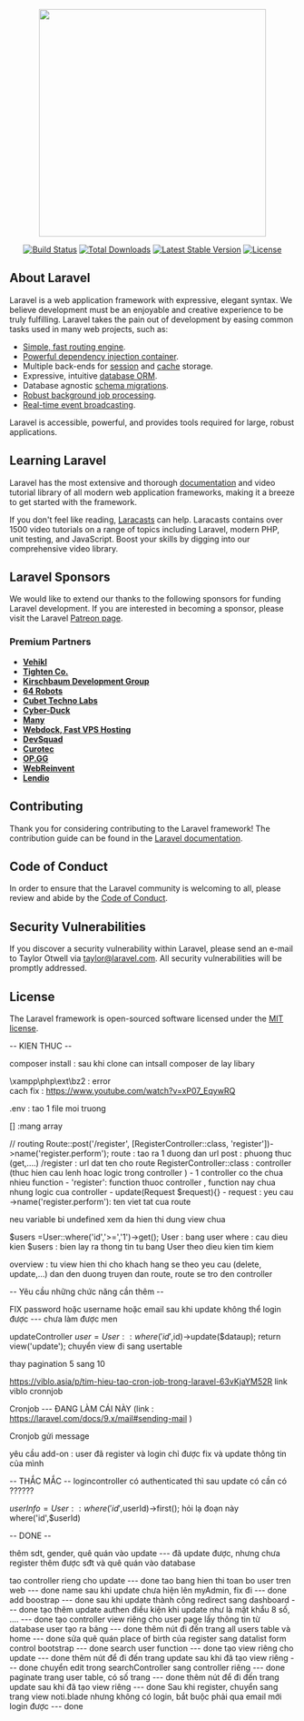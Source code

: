 <p align="center"><a href="https://laravel.com" target="_blank"><img src="https://raw.githubusercontent.com/laravel/art/master/logo-lockup/5%20SVG/2%20CMYK/1%20Full%20Color/laravel-logolockup-cmyk-red.svg" width="400"></a></p>

<p align="center">
<a href="https://travis-ci.org/laravel/framework"><img src="https://travis-ci.org/laravel/framework.svg" alt="Build Status"></a>
<a href="https://packagist.org/packages/laravel/framework"><img src="https://img.shields.io/packagist/dt/laravel/framework" alt="Total Downloads"></a>
<a href="https://packagist.org/packages/laravel/framework"><img src="https://img.shields.io/packagist/v/laravel/framework" alt="Latest Stable Version"></a>
<a href="https://packagist.org/packages/laravel/framework"><img src="https://img.shields.io/packagist/l/laravel/framework" alt="License"></a>
</p>

## About Laravel

Laravel is a web application framework with expressive, elegant syntax. We believe development must be an enjoyable and creative experience to be truly fulfilling. Laravel takes the pain out of development by easing common tasks used in many web projects, such as:

- [Simple, fast routing engine](https://laravel.com/docs/routing).
- [Powerful dependency injection container](https://laravel.com/docs/container).
- Multiple back-ends for [session](https://laravel.com/docs/session) and [cache](https://laravel.com/docs/cache) storage.
- Expressive, intuitive [database ORM](https://laravel.com/docs/eloquent).
- Database agnostic [schema migrations](https://laravel.com/docs/migrations).
- [Robust background job processing](https://laravel.com/docs/queues).
- [Real-time event broadcasting](https://laravel.com/docs/broadcasting).

Laravel is accessible, powerful, and provides tools required for large, robust applications.

## Learning Laravel

Laravel has the most extensive and thorough [documentation](https://laravel.com/docs) and video tutorial library of all modern web application frameworks, making it a breeze to get started with the framework.

If you don't feel like reading, [Laracasts](https://laracasts.com) can help. Laracasts contains over 1500 video tutorials on a range of topics including Laravel, modern PHP, unit testing, and JavaScript. Boost your skills by digging into our comprehensive video library.

## Laravel Sponsors

We would like to extend our thanks to the following sponsors for funding Laravel development. If you are interested in becoming a sponsor, please visit the Laravel [Patreon page](https://patreon.com/taylorotwell).

### Premium Partners

- **[Vehikl](https://vehikl.com/)**
- **[Tighten Co.](https://tighten.co)**
- **[Kirschbaum Development Group](https://kirschbaumdevelopment.com)**
- **[64 Robots](https://64robots.com)**
- **[Cubet Techno Labs](https://cubettech.com)**
- **[Cyber-Duck](https://cyber-duck.co.uk)**
- **[Many](https://www.many.co.uk)**
- **[Webdock, Fast VPS Hosting](https://www.webdock.io/en)**
- **[DevSquad](https://devsquad.com)**
- **[Curotec](https://www.curotec.com/services/technologies/laravel/)**
- **[OP.GG](https://op.gg)**
- **[WebReinvent](https://webreinvent.com/?utm_source=laravel&utm_medium=github&utm_campaign=patreon-sponsors)**
- **[Lendio](https://lendio.com)**

## Contributing

Thank you for considering contributing to the Laravel framework! The contribution guide can be found in the [Laravel documentation](https://laravel.com/docs/contributions).

## Code of Conduct

In order to ensure that the Laravel community is welcoming to all, please review and abide by the [Code of Conduct](https://laravel.com/docs/contributions#code-of-conduct).

## Security Vulnerabilities

If you discover a security vulnerability within Laravel, please send an e-mail to Taylor Otwell via [taylor@laravel.com](mailto:taylor@laravel.com). All security vulnerabilities will be promptly addressed.

## License

The Laravel framework is open-sourced software licensed under the [MIT license](https://opensource.org/licenses/MIT).
















-- KIEN THUC --

composer install : sau khi clone can intsall composer de lay libary

 \xampp\php\ext\bz2 : error  
cach fix : https://www.youtube.com/watch?v=xP07_EqywRQ

.env : tao 1 file moi truong 

[] :mang array

// routing
Route::post('/register', [RegisterController::class, 'register'])->name('register.perform');
route : tao ra 1 duong dan url
post : phuong thuc (get,....)
/register : url dat ten cho route
RegisterController::class : controller (thuc hien cau lenh hoac logic trong controller )
	- 1 controller co the chua nhieu function
	- 
'register': function thuoc controller , function nay chua nhung logic cua controller
	- update(Request $request){}
		- request : yeu cau 
->name('register.perform'): ten viet tat cua route 

neu variable bi undefined xem da hien thi dung view chua

$users =User::where('id','>=','1')->get();
User : bang user
where : cau dieu kien
$users : bien lay ra thong tin tu bang User theo dieu kien tim kiem 

overview : tu view hien thi cho khach hang se theo yeu cau (delete, update,...) dan den duong truyen dan route, route se tro den controller






-- Yêu cầu những chức năng cần thêm -- 

FIX password hoặc username hoặc email sau khi update không thể login được  --- chưa làm được men

updateController
$user = User::where('id',$id)->update($dataup);
        return view('update'); 
		                                        chuyển view đi sang usertable


thay pagination 5 sang 10


https://viblo.asia/p/tim-hieu-tao-cron-job-trong-laravel-63vKjaYM52R link viblo cronnjob






Cronjob    --- ĐANG LÀM CÁI NÀY (link : https://laravel.com/docs/9.x/mail#sending-mail )



Cronjob gửi message 



yêu cầu add-on :
user đã register và login chỉ được fix và update thông tin của mình





--  THẮC MẮC -- 
logincontroller có authenticated thì sau update có cần có   ??????

 $userInfo = User::where('id',$userId)->first();   hỏi lạ đoạn này  where('id',$userId)


-- DONE -- 

thêm sdt, gender, quê quán vào update   --- đã update được, nhưng chưa register thêm được sđt và quê quán vào database


tao controller rieng cho update  --- done
tao bang hien thi toan bo user tren web --- done
name sau khi update chưa hiện lên myAdmin, fix đi  --- done
add boostrap  --- done
sau khi update thành công redirect sang dashboard  --- done
tạo thêm update authen điều kiện khi update như là mật khẩu 8 số, ....  --- done
tạo controller view riêng cho user page lấy thông tin từ database user tạo ra bảng   ---  done
thêm nút đi đến trang all users table và home  --- done
sửa quê quán place of birth của register sang datalist form control bootstrap  --- done
search user function  --- done
tạo view riêng cho update  --- done
thêm nút để đi đến trang update sau khi đã tạo view riêng   --- done
chuyển edit trong searchController sang controller riêng  --- done
paginate trang user table, có số trang   --- done
thêm nút để đi đến trang update sau khi đã tạo view riêng   ---  done
Sau khi register, chuyển sang trang view noti.blade nhưng không có login, bắt buộc phải qua email mới login được   --- done














<!-- ajax vs fetch -->



